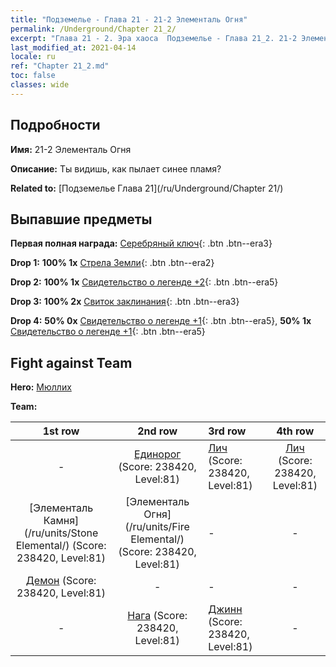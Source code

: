 ```yaml
---
title: "Подземелье - Глава 21 - 21-2 Элементаль Огня"
permalink: /Underground/Chapter 21_2/
excerpt: "Глава 21 - 2. Эра хаоса  Подземелье - Глава 21_2. 21-2 Элементаль Огня"
last_modified_at: 2021-04-14
locale: ru
ref: "Chapter 21_2.md"
toc: false
classes: wide
---
```


## Подробности

 **Имя:** 21-2 Элементаль Огня

 **Описание:** Ты видишь, как пылает синее пламя?

 **Related to:** [Подземелье Глава 21](/ru/Underground/Chapter 21/)

## Выпавшие предметы

 **Первая полная награда:** [Серебряный ключ](/ru/Items/con_693/){: .btn .btn--era3}

 **Drop 1:** **100% 1x** [Стрела Земли](/ru/Items/her_464/){: .btn .btn--era2}

 **Drop 2:** **100% 1x** [Свидетельство о легенде +2](/ru/Items/mat_81/){: .btn .btn--era5}

 **Drop 3:** **100% 2x** [Свиток заклинания](/ru/Items/con_694/){: .btn .btn--era3}

 **Drop 4:** **50% 0x** [Свидетельство о легенде +1](/ru/Items/mat_74/){: .btn .btn--era5}, **50% 1x** [Свидетельство о легенде +1](/ru/Items/mat_74/){: .btn .btn--era5}


## Fight against Team
 **Hero:** [Мюллих](/ru/heroes/Mullich/)

 **Team:**


  | 1st row | 2nd row | 3rd row | 4th row |
  |:----:|:----:|:----|:----:|
  | - | [Единорог](/ru/units/Unicorn/) (Score: 238420, Level:81)  | [Лич](/ru/units/Lich/) (Score: 238420, Level:81)  | [Лич](/ru/units/Lich/) (Score: 238420, Level:81)  |
  | [Элементаль Камня](/ru/units/Stone Elemental/) (Score: 238420, Level:81)  | [Элементаль Огня](/ru/units/Fire Elemental/) (Score: 238420, Level:81)  | - | - |
  | [Демон](/ru/units/Demon/) (Score: 238420, Level:81)  | - | - | - |
  | - | [Нага](/ru/units/Naga/) (Score: 238420, Level:81)  | [Джинн](/ru/units/Genie/) (Score: 238420, Level:81)  | - |


